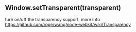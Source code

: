 ## Window.setTransparent(transparent)

  
turn on/off the transparency support, more info https://github.com/rogerwang/node-webkit/wiki/Transparency